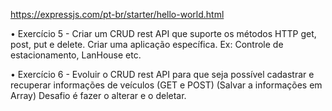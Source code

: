 https://expressjs.com/pt-br/starter/hello-world.html

•	Exercício 5 - Criar um CRUD rest API que suporte os métodos HTTP get, post, put e delete.
	Criar uma aplicação específica. Ex: Controle de estacionamento, LanHouse etc.

•	Exercício 6 - Evoluir o CRUD rest API para que seja possível cadastrar e recuperar informações de
    veículos (GET e POST)	(Salvar a informações em Array)
    Desafio é fazer o alterar e o deletar.
